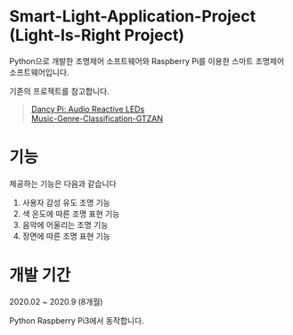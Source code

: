 # Smart-Light-Application-Project (Light-Is-Right Project)

Python으로 개발한 조명제어 소프트웨어와 Raspberry Pi를 이용한 스마트 조명제어 소프트웨어입니다.

기존의 프로젝트를 참고합니다.
> [Dancy Pi: Audio Reactive LEDs](https://github.com/naztronaut/dancyPi-audio-reactive-led) <br/>
> [Music-Genre-Classification-GTZAN](https://github.com/chittalpatel/Music-Genre-Classification-GTZAN)


# 기능
제공하는 기능은 다음과 같습니다
1. 사용자 감성 유도 조명 기능
2. 색 온도에 따른 조명 표현 기능
3. 음악에 어울리는 조명 기능
4. 장면에 따른 조명 표현 기능  

# 개발 기간
2020.02 ~ 2020.9 (8개월)








Python Raspberry Pi3에서 동작합니다. 
